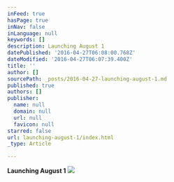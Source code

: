 ```yaml
---
inFeed: true
hasPage: true
inNav: false
inLanguage: null
keywords: []
description: Launching August 1
datePublished: '2016-04-27T06:08:00.768Z'
dateModified: '2016-04-27T06:07:39.400Z'
title: ''
author: []
sourcePath: _posts/2016-04-27-launching-august-1.md
published: true
authors: []
publisher:
  name: null
  domain: null
  url: null
  favicon: null
starred: false
url: launching-august-1/index.html
_type: Article

---
```

**Launching August 1**
![](https://the-grid-user-content.s3-us-west-2.amazonaws.com/02502a6d-349c-46c3-8896-b41da41ace8c.jpg)